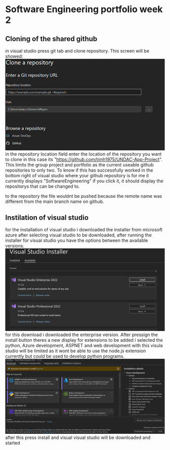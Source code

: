 # Software Engineering portfolio week 2

## Cloning of the shared github
 in visual studio press git tab and clone repository. This screen will be showed:
 ![clone shared repo](https://github.com/euan-maccoll/SoftwareEngineering/blob/master/images/cloning_repo.png)  
 in the repository location field enter the location of the repository you want to clone in this case
 its "https://github.com/timh1975/UNDAC-App-Project". This limits the group project and portfolio as the current useable 
 github repositories to only two.
 To know if this has successfully worked in the bottom right of visual studio where your github repository is 
 for me it currently displays "SoftwareEngineering" if you click it, it should display the repositorys that 
 can be changed to. 

 to the repository the file wouldnt be pushed because the remote name was different from the main branch name on github.

## Instilation of visual studio 
for the installation of visual studio i downloaded the installer from microsoft azure after selecting visual studio
to be downloaded, after running the installer for visual studio you have the options between the available versions.
![available versions](https://github.com/euan-maccoll/SoftwareEngineering/blob/master/images/visual_studio_installer.png)
for this download i downloaded the enterprise version. After pressign the install button theres a new display for 
extensions to be added i selected the python, Azure development, ASPNET and web development with this visula studio will be limited
as it wont be able to use the node.js extension currently but could be used to develop python programs. 
![extensions for visual studio](https://github.com/euan-maccoll/SoftwareEngineering/blob/master/images/extensions_added_vs.png)
after this press install and visual visual studio will be downloaded and started

